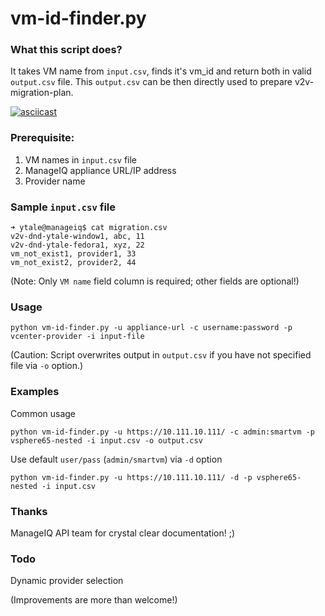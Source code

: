 # vm-id-finder.py

### What this script does?
It takes VM name from `input.csv`, finds it's vm_id and return both in valid `output.csv` file. 
This `output.csv` can be then directly used to prepare v2v-migration-plan. 

[![asciicast](https://asciinema.org/a/NFflf1RDMVFbyYHi5sqaoDyxu.png)](https://asciinema.org/a/NFflf1RDMVFbyYHi5sqaoDyxu)

### Prerequisite:
1. VM names in `input.csv` file
2. ManageIQ appliance URL/IP address
3. Provider name

### Sample `input.csv` file
```
➜ ytale@manageiq$ cat migration.csv                 
v2v-dnd-ytale-window1, abc, 11
v2v-dnd-ytale-fedora1, xyz, 22
vm_not_exist1, provider1, 33
vm_not_exist2, provider2, 44
```
(Note: Only `VM name` field column is required; other fields are optional!)

### Usage
```
python vm-id-finder.py -u appliance-url -c username:password -p vcenter-provider -i input-file
```
(Caution: Script overwrites output in `output.csv` if you have not specified file via `-o` option.)

### Examples
Common usage
```
python vm-id-finder.py -u https://10.111.10.111/ -c admin:smartvm -p vsphere65-nested -i input.csv -o output.csv
```

Use default `user/pass` (`admin/smartvm`) via `-d` option
```
python vm-id-finder.py -u https://10.111.10.111/ -d -p vsphere65-nested -i input.csv
```

### Thanks
ManageIQ API team for crystal clear documentation! ;)

### Todo
Dynamic provider selection

(Improvements are more than welcome!)
